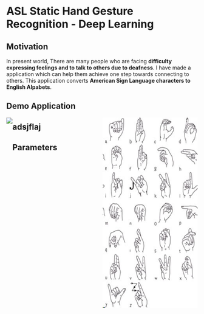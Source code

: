 # ASL Static Hand Gesture Recognition - Deep Learning

## Motivation
In present world, There are many people who are facing **difficulty expressing feelings and to talk to others due to deafness**.
I have made a application which can help them achieve one step towards connecting to others. This application converts **American Sign Language characters to English Alpabets**.

## Demo Application
<div>
  <p>
    <img height="500" align="left" src="Images/ASL_Application_Demo.gif">
    <img width="250" height="500" align="right" src="Images/NIDCD-ASL-hands-2014.jpg">
  <p/>
</div>

## adsjflaj
## Parameters
